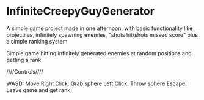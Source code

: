 # InfiniteCreepyGuyGenerator
A simple game project made in one afternoon, with basic functionality like projectiles, infinitely spawning enemies, "shots hit/shots missed score" plus a simple ranking system

Simple game hitting infinitely generated enemies at random positions and getting a rank.

////Controls////

WASD: Move
Right Click: Grab sphere
Left Click: Throw sphere
Escape: Leave game and get rank
